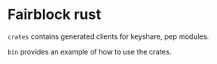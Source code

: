 # Fairblock rust

`crates` contains generated clients for keyshare, pep modules.

`bin` provides an example of how to use the crates.
